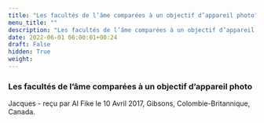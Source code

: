 ```yaml
---
title: "Les facultés de l’âme comparées à un objectif d’appareil photo"
menu_title: ""
description: "Les facultés de l’âme comparées à un objectif d’appareil photo"
date: 2022-06-01 06:00:01+00:24
draft: False
hidden: True
weight:
---
```

### Les facultés de l’âme comparées à un objectif d’appareil photo

Jacques - reçu par Al Fike le 10 Avril 2017, Gibsons, Colombie-Britannique, Canada.



